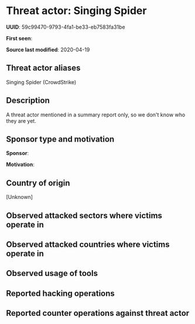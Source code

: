 # Threat actor: Singing Spider

**UUID**: 59c99470-9793-4fa1-be33-eb7583fa31be

**First seen**: 

**Source last modified**: 2020-04-19

## Threat actor aliases

Singing Spider (CrowdStrike)

## Description

A threat actor mentioned in a summary report only, so we don't know who they are yet.

## Sponsor type and motivation

**Sponsor**: 

**Motivation**: 


## Country of origin

[Unknown]

## Observed attacked sectors where victims operate in



## Observed attacked countries where victims operate in



## Observed usage of tools



## Reported hacking operations



## Reported counter operations against threat actor





